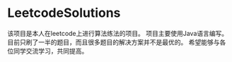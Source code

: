 # LeetcodeSolutions

该项目是本人在leetcode上进行算法练法的项目。
项目主要使用Java语言编写。
目前只刷了一半的题目，而且很多题目的解决方案并不是最优的。
希望能够与各位同学交流学习，共同提高。
